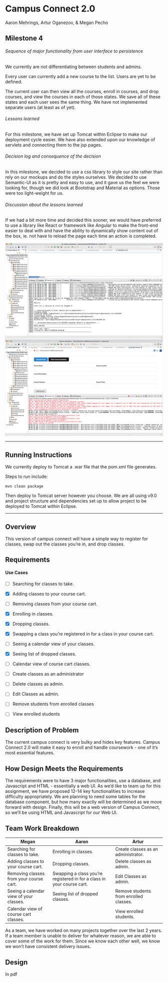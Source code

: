 # Campus Connect 2.0

Aaron Mehrings, Artur Oganezov, & Megan Pecho

## Milestone 4

###### Sequence of major functionality from user interface to persistence

We currently are not differentiating between students and admins.

Every user can currently add a new course to the list. Users are yet to be defined.

The current user can then view all the courses, enroll in courses, and drop courses, and view the courses in each of those states. We save all of these states and each user sees the same thing. We have not implemented separate users (at least as of yet). 

###### Lessons learned

For this milestone, we have set up Tomcat within Eclipse to make our deployment cycle easier. We have also extended upon our knowledge of servlets and connecting them to the jsp pages. 

###### Decision log and consequence of the decision

In this milestone, we decided to use a css library to style our site rather than rely on our mockups and do the styles ourselves. We decided to use Semantic-UI as it is pretty and easy to use, and it gave us the feel we were looking for, though we did look at Bootstrap and Material as options. Those were too light-weight for us.

###### Discussion about the lessons learned

If we had a bit more time and decided this sooner, we would have preferred to use a library like React or framework like Angular to make the front-end easier to deal with and have the ability to dynamically show content out of the box, ie. not have to reload the page each time an action is completed.

![Successful build](/milestone4_successfulBuild.png)
![Running server](/milestone4_runningProject.png)

---

## Running Instructions

We currently deploy to Tomcat a .war file that the pom.xml file generates.

Steps to run include:

```
mvn clean package
```

Then deploy to Tomcat server however you choose. We are all using v9.0 and project structure and dependencies set up to allow project to be deployed to Tomcat within Eclipse.


---
## Overview
This version of campus connect will have a simple way to register for classes, swap out the classes you’re in, and drop classes.

## Requirements
#### Use Cases
  - [ ] Searching for classes to take.
  - [x] Adding classes to your course cart.
  - [ ] Removing classes from your course cart.
  - [x] Enrolling in classes.
  - [x] Dropping classes.
  - [x] Swapping a class you’re registered in for a class in your course cart.
  - [ ] Seeing a calendar view of your classes.
  - [x] Seeing list of dropped classes.
  - [ ] Calendar view of course cart classes.
  - [ ] Create classes as an administrator
  - [ ] Delete classes as admin.
  - [ ] Edit Classes as admin.
  - [ ] Remove students from enrolled classes
  - [ ] View enrolled students


## Description of Problem
The current campus connect is very bulky and hides key features. Campus Connect 2.0 will make it easy to enroll and handle coursework - one of it’s most essential features.

## How Design Meets the Requirements
The requirements were to have 3 major functionalities, use a database, and Javascript and HTML - essentially a web UI. As we’d like to team up for this assignment, we have proposed 12-14 key functionalities to increase difficulty appropriately. We are planning to need some tables for the database component, but how many exactly will be determined as we move forward with design. Finally, this will be a web version of Campus Connect, so we’ll be using HTML and Javascript for our Web UI.


## Team Work Breakdown

|Megan|Aaron|Artur|
| ------------- | ------------- | ------------- |
|Searching for classes to take.|Enrolling in classes.|Create classes as an administrator.|
|Adding classes to your course cart.|Dropping classes.|Delete classes as admin.|
|Removing classes from your course cart.|Swapping a class you’re registered in for a class in your course cart.|Edit Classes as admin.|
|Seeing a calendar view of your classes. |Seeing list of dropped classes.|Remove students from enrolled classes.|
|Calendar view of course cart classes.||View enrolled students.|

As a team, we have worked on many projects together over the last 2 years. If a team member is unable to deliver for whatever reason, we are able to cover some of the work for them. Since we know each other well, we know we won’t have consistent delivery issues.

## Design
In pdf
